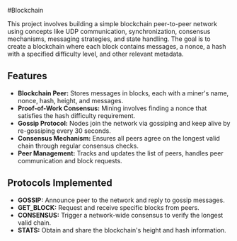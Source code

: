 #Blockchain

This project involves building a simple blockchain peer-to-peer network using concepts like UDP communication, synchronization, consensus mechanisms, messaging strategies, and state handling. 
The goal is to create a blockchain where each block contains messages, a nonce, a hash with a specified difficulty level, and other relevant metadata.

## Features

- **Blockchain Peer:** Stores messages in blocks, each with a miner's name, nonce, hash, height, and messages.
- **Proof-of-Work Consensus:** Mining involves finding a nonce that satisfies the hash difficulty requirement.
- **Gossip Protocol:** Nodes join the network via gossiping and keep alive by re-gossiping every 30 seconds.
- **Consensus Mechanism:** Ensures all peers agree on the longest valid chain through regular consensus checks.
- **Peer Management:** Tracks and updates the list of peers, handles peer communication and block requests.

## Protocols Implemented

- **GOSSIP:** Announce peer to the network and reply to gossip messages.
- **GET_BLOCK:** Request and receive specific blocks from peers.
- **CONSENSUS:** Trigger a network-wide consensus to verify the longest valid chain.
- **STATS:** Obtain and share the blockchain's height and hash information.

